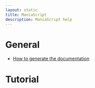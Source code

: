 ```yaml
---
layout: static
title: ManiaScript
description: ManiaScript help
---
```


# General

* [How to generate the documentation](general/generate-doc.html)

# Tutorial

